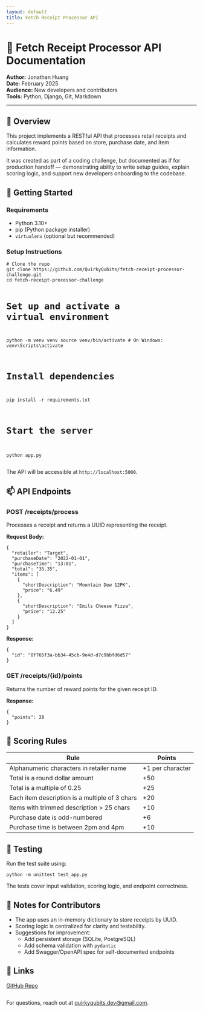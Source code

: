 ```yaml
---
layout: default
title: Fetch Receipt Processor API
---
```


# 🧾 Fetch Receipt Processor API Documentation
  <div class="meta">
    <strong>Author:</strong> Jonathan Huang<br/>
    <strong>Date:</strong> February 2025<br/>
    <strong>Audience:</strong> New developers and contributors<br/>
    <strong>Tools:</strong> Python, Django, Git, Markdown
  </div>

  <hr />

  <h2>📌 Overview</h2>
  <p>
    This project implements a RESTful API that processes retail receipts and calculates reward points based on store, purchase date, and item information.
  </p>
  <p>
    It was created as part of a coding challenge, but documented as if for production handoff — demonstrating ability to write setup guides, explain scoring logic, and support new developers onboarding to the codebase.
  </p>

  <h2>🚀 Getting Started</h2>
  <h3>Requirements</h3>
  <ul>
    <li>Python 3.10+</li>
    <li>pip (Python package installer)</li>
    <li><code>virtualenv</code> (optional but recommended)</li>
  </ul>

  <h3>Setup Instructions</h3>
  <pre><code># Clone the repo
git clone https://github.com/QuirkyQubits/fetch-receipt-processor-challenge.git
cd fetch-receipt-processor-challenge

# Set up and activate a virtual environment
python -m venv venv
source venv/bin/activate  # On Windows: venv\Scripts\activate

# Install dependencies
pip install -r requirements.txt

# Start the server
python app.py</code></pre>

  <p>The API will be accessible at <code>http://localhost:5000</code>.</p>

  <h2>📫 API Endpoints</h2>

  <h3>POST /receipts/process</h3>
  <p>Processes a receipt and returns a UUID representing the receipt.</p>

  <strong>Request Body:</strong>
  <pre><code>{
  "retailer": "Target",
  "purchaseDate": "2022-01-01",
  "purchaseTime": "13:01",
  "total": "35.35",
  "items": [
    {
      "shortDescription": "Mountain Dew 12PK",
      "price": "6.49"
    },
    {
      "shortDescription": "Emils Cheese Pizza",
      "price": "12.25"
    }
  ]
}</code></pre>

  <strong>Response:</strong>
  <pre><code>{
  "id": "8f765f3a-bb34-45cb-9e4d-d7c9bbfd6d57"
}</code></pre>

  <h3>GET /receipts/{id}/points</h3>
  <p>Returns the number of reward points for the given receipt ID.</p>

  <strong>Response:</strong>
  <pre><code>{
  "points": 28
}</code></pre>

<h2>🎯 Scoring Rules</h2>
<table>
  <thead>
    <tr>
      <th>Rule</th>
      <th>Points</th>
    </tr>
  </thead>
  <tbody>
    <tr><td>Alphanumeric characters in retailer name</td><td>+1 per character</td></tr>
    <tr><td>Total is a round dollar amount</td><td>+50</td></tr>
    <tr><td>Total is a multiple of 0.25</td><td>+25</td></tr>
    <tr><td>Each item description is a multiple of 3 chars</td><td>+20</td></tr>
    <tr><td>Items with trimmed description > 25 chars</td><td>+10</td></tr>
    <tr><td>Purchase date is odd-numbered</td><td>+6</td></tr>
    <tr><td>Purchase time is between 2pm and 4pm</td><td>+10</td></tr>
  </tbody>
</table>

<h2>🧪 Testing</h2>
<p>Run the test suite using:</p>
<pre><code>python -m unittest test_app.py</code></pre>
<p>The tests cover input validation, scoring logic, and endpoint correctness.</p>

<h2>📝 Notes for Contributors</h2>
<ul>
  <li>The app uses an in-memory dictionary to store receipts by UUID.</li>
  <li>Scoring logic is centralized for clarity and testability.</li>
  <li>Suggestions for improvement:
    <ul>
      <li>Add persistent storage (SQLite, PostgreSQL)</li>
      <li>Add schema validation with <code>pydantic</code></li>
      <li>Add Swagger/OpenAPI spec for self-documented endpoints</li>
    </ul>
  </li>
</ul>

<h2>🔗 Links</h2>
<p>
  <a href="https://github.com/QuirkyQubits/fetch-receipt-processor-challenge" target="_blank">
    GitHub Repo
  </a>
</p>

<p style="margin-top: 2em;">
  For questions, reach out at <a href="mailto:quirkyqubits.dev@gmail.com">quirkyqubits.dev@gmail.com</a>.
</p>

